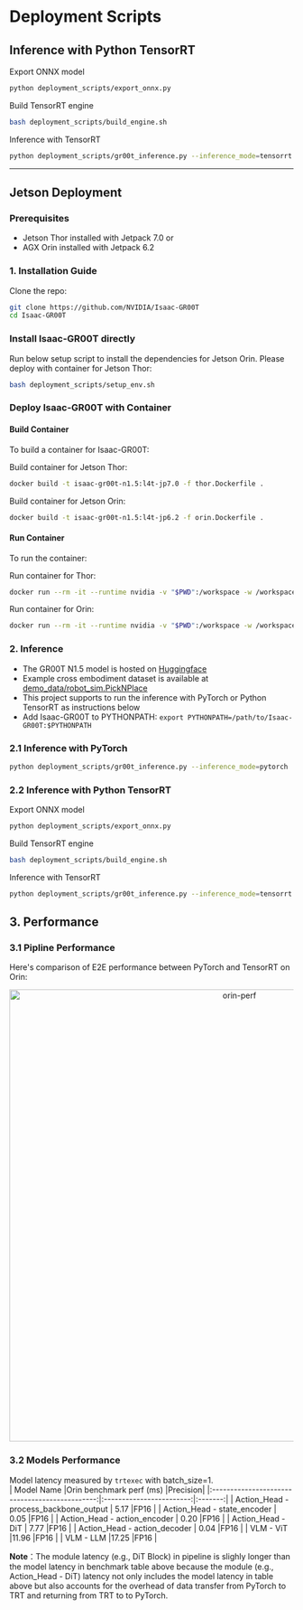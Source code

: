 # Deployment Scripts

## Inference with Python TensorRT

Export ONNX model
```bash
python deployment_scripts/export_onnx.py
```
Build TensorRT engine
```bash
bash deployment_scripts/build_engine.sh
```
Inference with TensorRT
```bash
python deployment_scripts/gr00t_inference.py --inference_mode=tensorrt
```

---

## Jetson Deployment

### Prerequisites

- Jetson Thor installed with Jetpack 7.0
or
- AGX Orin installed with Jetpack 6.2

### 1. Installation Guide

Clone the repo:

```sh
git clone https://github.com/NVIDIA/Isaac-GR00T
cd Isaac-GR00T
```

### Install Isaac-GR00T directly

Run below setup script to install the dependencies for Jetson Orin. Please deploy with container for Jetson Thor:

```sh
bash deployment_scripts/setup_env.sh
```

### Deploy Isaac-GR00T with Container

#### Build Container

To build a container for Isaac-GR00T:

Build container for Jetson Thor:
```sh
docker build -t isaac-gr00t-n1.5:l4t-jp7.0 -f thor.Dockerfile .
```

Build container for Jetson Orin:
```sh
docker build -t isaac-gr00t-n1.5:l4t-jp6.2 -f orin.Dockerfile .
```

#### Run Container

To run the container:

Run container for Thor:
```sh
docker run --rm -it --runtime nvidia -v "$PWD":/workspace -w /workspace isaac-gr00t-n1.5:l4t-jp7.0
```

Run container for Orin:
```sh
docker run --rm -it --runtime nvidia -v "$PWD":/workspace -w /workspace isaac-gr00t-n1.5:l4t-jp6.2
```

### 2. Inference

* The GR00T N1.5 model is hosted on [Huggingface](https://huggingface.co/nvidia/GR00T-N1.5-3B)
* Example cross embodiment dataset is available at [demo_data/robot_sim.PickNPlace](./demo_data/robot_sim.PickNPlace)
* This project supports to run the inference with PyTorch or Python TensorRT as instructions below
* Add Isaac-GR00T to PYTHONPATH: `export PYTHONPATH=/path/to/Isaac-GR00T:$PYTHONPATH`

### 2.1 Inference with PyTorch

```bash
python deployment_scripts/gr00t_inference.py --inference_mode=pytorch
```

### 2.2 Inference with Python TensorRT

Export ONNX model
```bash
python deployment_scripts/export_onnx.py
```
Build TensorRT engine
```bash
bash deployment_scripts/build_engine.sh
```
Inference with TensorRT
```bash
python deployment_scripts/gr00t_inference.py --inference_mode=tensorrt
```

## 3. Performance
### 3.1 Pipline Performance
Here's comparison of E2E performance between PyTorch and TensorRT on Orin:

<div align="center">
<img src="../media/orin-perf.png" width="800" alt="orin-perf">
</div>

### 3.2 Models Performance
Model latency measured by `trtexec` with batch_size=1.     
| Model Name                                     |Orin benchmark perf (ms)  |Precision|
|:----------------------------------------------:|:------------------------:|:-------:|
| Action_Head - process_backbone_output          | 5.17                     |FP16     |
| Action_Head - state_encoder                    | 0.05                     |FP16     |
| Action_Head - action_encoder                   | 0.20                     |FP16     |
| Action_Head - DiT                              | 7.77                     |FP16     |
| Action_Head - action_decoder                   | 0.04                     |FP16     |
| VLM - ViT                                      |11.96                     |FP16     |
| VLM - LLM                                      |17.25                     |FP16     |  
      
**Note**：The module latency (e.g., DiT Block) in pipeline is slighly longer than the model latency in benchmark table above because the module (e.g., Action_Head - DiT) latency not only includes the model latency in table above but also accounts for the overhead of data transfer from PyTorch to TRT and returning from TRT to to PyTorch.
